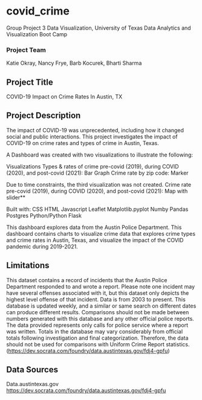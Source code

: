 # covid_crime

Group Project 3 
Data Visualization, University of Texas Data Analytics and  Visualization Boot Camp

### Project Team
Katie Okray, Nancy Frye, Barb Kocurek, Bharti Sharma

## Project Title 
COVID-19 Impact on Crime Rates In Austin, TX


## Project Description
The impact of COVID-19  was unprecedented, including how it changed social and public interactions.  This project  investigates the impact of COVID-19 on crime rates and types of crime in Austin, Texas.

A Dashboard was created with two visualizations to illustrate the following:

Visualizations
Types & rates of crime pre-covid (2019), during COVID (2020), and post-covid (2021): Bar Graph
Crime rate by zip code: Marker

Due to time constraints, the third visualization was not created.
Crime rate pre-covid (2019), during COVID (2020), and post-covid (2021): Map with slider**

Built with: 
CSS
HTML 
Javascript
Leaflet 
Matplotlib.pyplot
Numby
Pandas 
Postgres
Python/Python Flask

This dashboard explores data  from the Austin Police Department. This dashboard contains charts to visualize crime data that explores crime types and crime rates in Austin, Texas, and visualize the impact of the COVID pandemic during 2019-2021.


## Limitations
This dataset contains a record of incidents that the Austin Police Department responded to and wrote a report. Please note one incident may have several offenses associated with it, but this dataset only depicts the highest level offense of that incident. Data is from 2003 to present. This database is updated weekly, and a similar or same search on different dates can produce different results. Comparisons should not be made between numbers generated with this database and any other official police reports. The data provided represents only calls for police service where a report was written. Totals in the database may vary considerably from official totals following investigation and final categorization. Therefore, the data should not be used for comparisons with Uniform Crime Report statistics. (https://dev.socrata.com/foundry/data.austintexas.gov/fdj4-gpfu)

## Data Sources
Data.austintexas.gov
https://dev.socrata.com/foundry/data.austintexas.gov/fdj4-gpfu 


